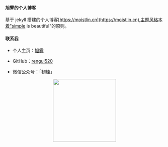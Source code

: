 #### 旭霁的个人博客

基于 jekyll 搭建的个人博客[https://moistlin.cn](https://moistlin.cn),主题风格本着"simple is beautiful"的原则。

#### 联系我
- 个人主页：[旭霁](https://moistlin.cn)

* GitHub：[rengui520](https://github.com/rengui520)

* 微信公众号：「韧桂」

<div  align="center">
<img src="https://rengui520.github.io/images/wechart.jpg" width = "200" height = "200"/>
